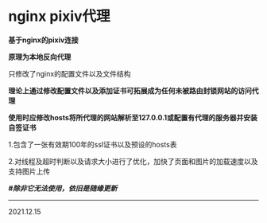 # nginx pixiv代理

**基于nginx的pixiv连接**

**原理为本地反向代理**

只修改了nginx的配置文件以及文件结构

**理论上通过修改配置文件以及添加证书可拓展成为任何未被路由封锁网站的访问代理**

**使用时应修改hosts将所代理的网站解析至127.0.0.1或配置有代理的服务器并安装自签证书**

1.包含了一张有效期100年的ssl证书以及预设的hosts表

2.对线程及超时判断以及请求大小进行了优化，加快了页面和图片的加载速度以及支持图片上传

***#除非它无法使用，依旧是随缘更新***

---------------------

2021.12.15

